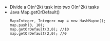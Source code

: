 * Divide a O(n^2k) task into two O(n^2k) tasks
* Java Map.getOrDefault()
  ```
  Map<Integer, Integer> map = new HashMap<>();
  map.push(3, 10);
  map.getOrDefault(3,0); //10
  map.getOrDefault(2,0); //0
  ```
